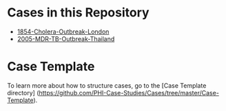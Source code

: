 # Cases in this Repository

* [1854-Cholera-Outbreak-London](https://github.com/PHI-Case-Studies/1854-Cholera-Outbreak-London)
* [2005-MDR-TB-Outbreak-Thailand](https://github.com/PHI-Case-Studies/2005-MDR-TB-Outbreak-Thailand)

# Case Template

To learn more about how to structure cases, go to the [Case Template directory] (https://github.com/PHI-Case-Studies/Cases/tree/master/Case-Template).
